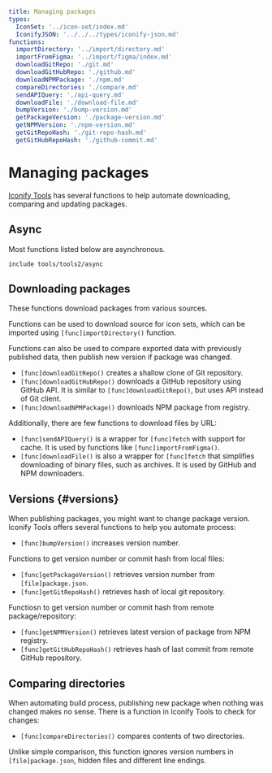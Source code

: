 ```yaml
title: Managing packages
types:
  IconSet: '../icon-set/index.md'
  IconifyJSON: '../../../types/iconify-json.md'
functions:
  importDirectory: '../import/directory.md'
  importFromFigma: '../import/figma/index.md'
  downloadGitRepo: './git.md'
  downloadGitHubRepo: './github.md'
  downloadNPMPackage: './npm.md'
  compareDirectories: './compare.md'
  sendAPIQuery: './api-query.md'
  downloadFile: './download-file.md'
  bumpVersion: './bump-version.md'
  getPackageVersion: './package-version.md'
  getNPMVersion: './npm-version.md'
  getGitRepoHash: './git-repo-hash.md'
  getGitHubRepoHash: './github-commit.md'
```

# Managing packages

[Iconify Tools](../index.md) has several functions to help automate downloading, comparing and updating packages.

## Async

Most functions listed below are asynchronous.

`include tools/tools2/async`

## Downloading packages

These functions download packages from various sources.

Functions can be used to download source for icon sets, which can be imported using `[func]importDirectory()` function.

Functions can also be used to compare exported data with previously published data, then publish new version if package was changed.

- `[func]downloadGitRepo()` creates a shallow clone of Git repository.
- `[func]downloadGitHubRepo()` downloads a GitHub repository using GitHub API. It is similar to `[func]downloadGitRepo()`, but uses API instead of Git client.
- `[func]downloadNPMPackage()` downloads NPM package from registry.

Additionally, there are few functions to download files by URL:

- `[func]sendAPIQuery()` is a wrapper for `[func]fetch` with support for cache. It is used by functions like `[func]importFromFigma()`.
- `[func]downloadFile()` is also a wrapper for `[func]fetch` that simplifies downloading of binary files, such as archives. It is used by GitHub and NPM downloaders.

## Versions {#versions}

When publishing packages, you might want to change package version. Iconify Tools offers several functions to help you automate process:

- `[func]bumpVersion()` increases version number.

Functions to get version number or commit hash from local files:

- `[func]getPackageVersion()` retrieves version number from `[file]package.json`.
- `[func]getGitRepoHash()` retrieves hash of local git repository.

Functiosn to get version number or commit hash from remote package/repository:

- `[func]getNPMVersion()` retrieves latest version of package from NPM registry.
- `[func]getGitHubRepoHash()` retrieves hash of last commit from remote GitHub repository.

## Comparing directories

When automating build process, publishing new package when nothing was changed makes no sense. There is a function in Iconify Tools to check for changes:

- `[func]compareDirectories()` compares contents of two directories.

Unlike simple comparison, this function ignores version numbers in `[file]package.json`, hidden files and different line endings.
